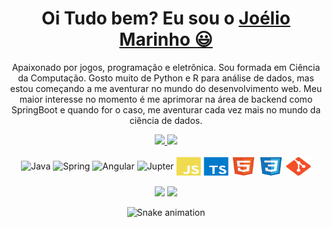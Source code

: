 
<div>
  
  <h1 align="center">
    Oi Tudo bem? Eu sou o 
    <a href="https://www.linkedin.com/in/joélio-marinho">Joélio Marinho 😃️</a>
  </h1>
  
  <p align="center">
    Apaixonado por jogos, programação e eletrônica. Sou formada em Ciência da Computação. Gosto muito de Python e R para análise de dados, mas estou 
    começando a me aventurar no mundo do desenvolvimento web. Meu maior interesse no momento é me aprimorar na área de backend como SpringBoot e quando for o        caso, me aventurar cada vez mais no mundo da ciência de dados.
  </p>
  
</div>

<div align="center">
  <a href="https://github.com/Joelio-Marinho">
    <img height="170em" src="https://github-readme-stats.vercel.app/api?username=Joelio-marinho&count_private=true&include_all_commits=true&show_icons=true&theme=dracula&hide_border=false&show_owner=true"/>
    <img height="170em" src="https://github-readme-stats.vercel.app/api/top-langs/?username=Joelio-marinho&theme=dracula&hide_border=false&&layout=compact"/>
  </a>
</div>

<div align="center" valign="top"><br>
  <img align="center" alt="Java" height="30" width="40" src="https://cdn.jsdelivr.net/gh/devicons/devicon@latest/icons/java/java-original-wordmark.svg">
   <img align="center" alt="Spring" height="30" width="40" src="https://cdn.jsdelivr.net/gh/devicons/devicon@latest/icons/spring/spring-original.svg">
   <img align="center" alt="Angular" height="30" width="40" src="https://cdn.jsdelivr.net/gh/devicons/devicon@latest/icons/angular/angular-original.svg">
  <img align="center" alt="Jupter" height="30" width="40" src="https://cdn.jsdelivr.net/gh/devicons/devicon@latest/icons/jupyter/jupyter-original-wordmark.svg">
  <img align="center" alt="Js" height="30" width="40" src="https://raw.githubusercontent.com/devicons/devicon/master/icons/javascript/javascript-plain.svg">
  <img align="center" alt="Js" height="30" width="40" src="https://raw.githubusercontent.com/devicons/devicon/master/icons/typescript/typescript-plain.svg">
  <img align="center" alt="HTML" height="30" width="40" src="https://raw.githubusercontent.com/devicons/devicon/master/icons/html5/html5-original.svg">
  <img align="center" alt="CSS" height="30" width="40" src="https://raw.githubusercontent.com/devicons/devicon/master/icons/css3/css3-original.svg">
  <img align="center" alt="git" height="30" width="40" src="https://raw.githubusercontent.com/devicons/devicon/master/icons/git/git-original.svg">
</div><br>

<div align="center">
  <a href="https://www.linkedin.com/in/joélio-marinho" target="_blank"><img src="https://img.shields.io/badge/-LinkedIn-%230077B5?style=for-the-badge&logo=linkedin&logoColor=white" target="_blank"></a> 
  <a href="mailto:joeliomarinho@gmail.com"><img src="https://img.shields.io/badge/-Gmail-%23333?style=for-the-badge&logo=gmail&logoColor=white" target="_blank"></a>
</div>

<div align="center">

   ![Snake animation](https://github.com/danielbped/danielbped/blob/output/github-contribution-grid-snake.svg)
  
</div>
